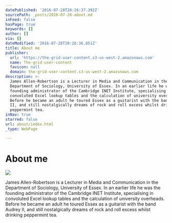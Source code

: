 ```yaml
---
datePublished: '2016-07-28T20:26:37.392Z'
sourcePath: _posts/2016-07-28-about.md
inFeed: false
hasPage: true
keywords: []
author: []
via: {}
dateModified: '2016-07-28T20:26:36.851Z'
title: About me
publisher:
  url: 'https://the-grid-user-content.s3-us-west-2.amazonaws.com'
  name: The-grid-user-content
  favicon: null
  domain: the-grid-user-content.s3-us-west-2.amazonaws.com
description: >-
  James Allen-Robertson is a Lecturer in Media and Communication in the
  Department of Sociology, University of Essex. In an earlier life he was the
  founding administrator of the Cambridge INET Institute, specialising in
  convoluted Excel lookup tables and the calculation of university overheads.
  Before he became an adult he toured Essex as a guitarist with the band Audrey
  II, and still nostalgically dreams of rock and roll excess whilst drinking
  peppermint tea.
inNav: true
starred: false
url: about/index.html
_type: WebPage

---
```

# About me

<article style=""><img src="https://the-grid-user-content.s3-us-west-2.amazonaws.com/63742346-9800-4462-97ff-8ae01fdf2ca0.jpg" /></article>

James Allen-Robertson is a Lecturer in Media and Communication in the Department of Sociology, University of Essex. In an earlier life he was the founding administrator of the Cambridge INET Institute, specialising in convoluted Excel lookup tables and the calculation of university overheads. Before he became an adult he toured Essex as a guitarist with the band Audrey II, and still nostalgically dreams of rock and roll excess whilst drinking peppermint tea.
